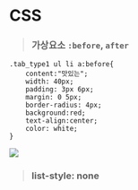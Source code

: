 
# CSS
>###  가상요소 `:before`, `after`

```
.tab_type1 ul li a:before{
    content:"맛있는";
    width: 40px;
    padding: 3px 6px;
    margin: 0 5px;
    border-radius: 4px;
    background:red;
    text-align:center;
    color: white;
}

```
<img src="https://user-images.githubusercontent.com/30430227/73346127-b1142000-42c8-11ea-8db1-9b214669e73e.jpg">

>### list-style: none
